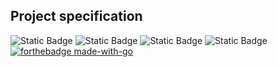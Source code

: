 **Project specification**
-------------------------
![Static Badge](https://img.shields.io/badge/Trello-API-blue?logo=Trello&link=https%3A%2F%2Fdeveloper.atlassian.com%2Fcloud%2Ftrello%2Frest%2Fapi-group-actions%2F%23api-group-actions)
![Static Badge](https://img.shields.io/badge/Slack-API-orange?logo=Slack&link=https%3A%2F%2Fapi.slack.com%2Fweb)
![Static Badge](https://img.shields.io/badge/Github-REST-white?logo=Github&link=https%3A%2F%2Fdocs.github.com%2Fen%2Frest%2Factions%2Fworkflow-jobs%3FapiVersion%3D2022-11-28)
![Static Badge](https://img.shields.io/badge/Cloud-platform-red?logo=Google%20Cloud&cacheSeconds=https%3A%2F%2Fcloud.google.com%2F)\
[![forthebadge made-with-go](http://ForTheBadge.com/images/badges/made-with-go.svg)](https://go.dev/)
